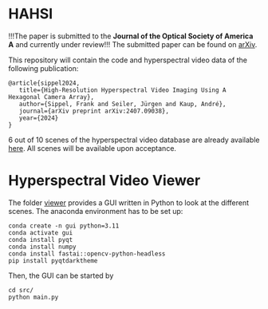 # HAHSI

!!!The paper is submitted to the **Journal of the Optical Society of America A** and currently under review!!!
The submitted paper can be found on [arXiv](https://arxiv.org/abs/2407.09038).

This repository will contain the code and hyperspectral video data of the following publication:
```
@article{sippel2024,
   title={High-Resolution Hyperspectral Video Imaging Using A Hexagonal Camera Array},
   author={Sippel, Frank and Seiler, Jürgen and Kaup, André},
   journal={arXiv preprint arXiv:2407.09038},
   year={2024}
}
```

6 out of 10 scenes of the hyperspectral video database are already available [here](https://drive.google.com/drive/folders/1JeH8EE7LCk4SpaPdNQokO1lJO2ze6uud?usp=sharing).
All scenes will be available upon acceptance.

# Hyperspectral Video Viewer

The folder [viewer](viewer) provides a GUI written in Python to look at the different scenes.
The anaconda environment has to be set up:
```
conda create -n gui python=3.11
conda activate gui
conda install pyqt
conda install numpy
conda install fastai::opencv-python-headless 
pip install pyqtdarktheme
```
Then, the GUI can be started by
```
cd src/
python main.py
```

